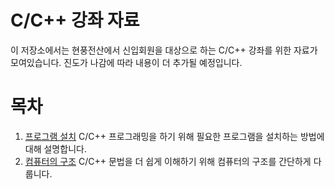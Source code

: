 # C/C++ 강좌 자료

이 저장소에서는 현풍전산에서 신입회원을 대상으로 하는 C/C++ 강좌를 위한 자료가 모여있습니다.
진도가 나감에 따라 내용이 더 추가될 예정입니다.

# 목차

1. [프로그램 설치](1-prepare-development-environment)
C/C++ 프로그래밍을 하기 위해 필요한 프로그램을 설치하는 방법에 대해 설명합니다.
2. [컴퓨터의 구조](2-structure-of-computers)
C/C++ 문법을 더 쉽게 이해하기 위해 컴퓨터의 구조를 간단하게 다룹니다.
